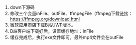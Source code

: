 1. down下源码
2. 修改三个变量inFile、outFile、ffmpegFile（ffmpeg下载链接：https://ffmpeg.org/download.html
4. 微软应用商店下载B站UWP版本。
5. B站客户端下载好后，设置缓存地址：inFile
6. 缓存完成后，执行exe文件即可，最终mp4文件会在outFile
